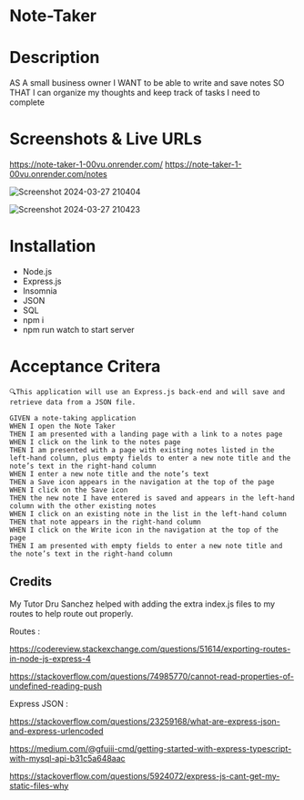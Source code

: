 # Note-Taker

# Description

AS A small business owner I WANT to be able to write and save notes SO THAT I can organize my thoughts and keep track of tasks I need to complete

# Screenshots & Live URLs
https://note-taker-1-00vu.onrender.com/
https://note-taker-1-00vu.onrender.com/notes

![Screenshot 2024-03-27 210404](https://github.com/HaleighElkins/Note-Taker/assets/152942336/e120eb89-7b88-4464-8ae5-ec9990af9e1f)


![Screenshot 2024-03-27 210423](https://github.com/HaleighElkins/Note-Taker/assets/152942336/9fd0c869-2ef7-4a8c-8def-0eb25e82bf17)


# Installation


* Node.js
* Express.js
* Insomnia
* JSON
* SQL
* npm i
* npm run watch to start server

# Acceptance Critera

    🔍This application will use an Express.js back-end and will save and retrieve data from a JSON file. 

    GIVEN a note-taking application
    WHEN I open the Note Taker
    THEN I am presented with a landing page with a link to a notes page
    WHEN I click on the link to the notes page
    THEN I am presented with a page with existing notes listed in the left-hand column, plus empty fields to enter a new note title and the note’s text in the right-hand column
    WHEN I enter a new note title and the note’s text
    THEN a Save icon appears in the navigation at the top of the page
    WHEN I click on the Save icon
    THEN the new note I have entered is saved and appears in the left-hand column with the other existing notes
    WHEN I click on an existing note in the list in the left-hand column
    THEN that note appears in the right-hand column
    WHEN I click on the Write icon in the navigation at the top of the page
    THEN I am presented with empty fields to enter a new note title and the note’s text in the right-hand column

## Credits 

My Tutor Dru Sanchez helped with adding the extra index.js files to my routes to help route out properly. 

Routes : 

https://codereview.stackexchange.com/questions/51614/exporting-routes-in-node-js-express-4

https://stackoverflow.com/questions/74985770/cannot-read-properties-of-undefined-reading-push

Express JSON :

https://stackoverflow.com/questions/23259168/what-are-express-json-and-express-urlencoded

https://medium.com/@gfujii-cmd/getting-started-with-express-typescript-with-mysql-api-b31c5a648aac

https://stackoverflow.com/questions/5924072/express-js-cant-get-my-static-files-why

